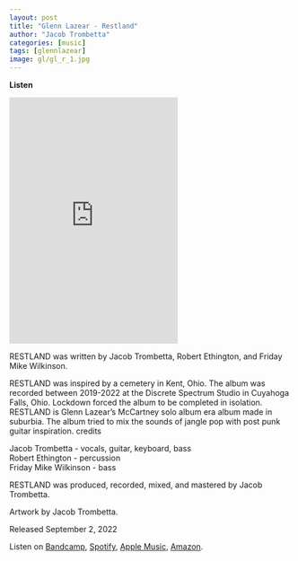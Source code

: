 ```yaml
---
layout: post
title: "Glenn Lazear - Restland"
author: "Jacob Trombetta"
categories: [music]
tags: [glennlazear]
image: gl/gl_r_1.jpg
---
```


**Listen**

<div class="bandcamp">
  <iframe style="border: 0; height: 439px;" 
          src="https://bandcamp.com/EmbeddedPlayer/album=3294171457/size=large/bgcol=ffffff/linkcol=0687f5/artwork=small/transparent=true/" seamless>
          <a href="https://glennlazear.bandcamp.com/album/restland">Restland by Glenn Lazear
          </a>
  </iframe>
</div>

RESTLAND was written by Jacob Trombetta, Robert Ethington, and Friday Mike Wilkinson.

RESTLAND was inspired by a cemetery in Kent, Ohio. The album was recorded between 2019-2022 at the Discrete Spectrum Studio in Cuyahoga Falls, Ohio. Lockdown forced the album to be completed in isolation. RESTLAND is Glenn Lazear’s McCartney solo album era album made in suburbia. The album tried to mix the sounds of jangle pop with post punk guitar inspiration.
credits

Jacob Trombetta - vocals, guitar, keyboard, bass  
Robert Ethington - percussion  
Friday Mike Wilkinson - bass

RESTLAND was produced, recorded, mixed, and mastered by Jacob Trombetta.

Artwork by Jacob Trombetta. 

Released September 2, 2022

Listen on [Bandcamp](https://glennlazear.bandcamp.com/album/restland), [Spotify](https://open.spotify.com/album/66wkFciBAFyMhMHGx8IdKt?si=RFXHpXJBTGugj9lq2adn2Q), [Apple Music](https://music.apple.com/do/album/restland/1638257066), [Amazon](https://amazon.com/music/player/albums/B0B8QK5FQN?marketplaceId=ATVPDKIKX0DER&musicTerritory=US&ref=dm_sh_dOjhY2f5U4DG5jYk06ghtVBCc).  
